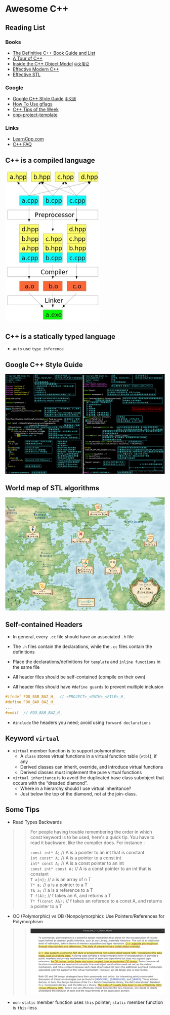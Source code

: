 # Awesome C++
## Reading List

### Books

* [The Definitive C++ Book Guide and List](https://stackoverflow.com/questions/388242/the-definitive-c-book-guide-and-list)   
* [A Tour of C++](https://www.amazon.com/Tour-C-Depth-ebook/dp/B07FW7P3D3/ref=sr_1_1?crid=258SFPMIRD2L9&dchild=1&keywords=tour+of+c%2B%2B+second+edition&qid=1587085685&s=books&sprefix=A+Tour+of+C%2B%2B+second%2Cstripbooks%2C149&sr=1-1)  
* [Inside the C++ Object Model](https://www.amazon.com/Inside-Object-Model-Stanley-Lippman/dp/0201834545/ref=sr_1_1?dchild=1&keywords=Inside+the+C%2B%2B+Object+Model&qid=1587085658&s=books&sr=1-1)   [`中文笔记`](https://www.iteye.com/blog/dsqiu-1669614)   
* [Effective Modern C++](https://www.amazon.com/Effective-Modern-Specific-Ways-Improve/dp/1491903996)  
* [Effective STL](https://www.amazon.com/Effective-STL-Addison-Wesley-Professional-Computing-ebook/dp/B004V4432W/ref=sr_1_1?dchild=1&keywords=Effective+STL&qid=1587086496&s=books&sr=1-1)  

### Google
* [Google C++ Style Guide](https://google.github.io/styleguide/cppguide.html) [`中文版`](https://zh-google-styleguide.readthedocs.io/en/latest/)  
* [How To Use gflags](https://gflags.github.io/gflags/)   
* [C++ Tips of the Week](https://abseil.io/tips/)  
* [cpp-project-template](https://code.google.com/archive/p/cpp-project-template/downloads)  

### Links


* [LearnCpp.com](https://www.learncpp.com)   
* [C++ FAQ](https://isocpp.org/wiki/faq)  


## C++ is a compiled language
[<img width="300" target="_blank" src="images/cpp_is_a_compiled_language.jpeg">](https://www.youtube.com/watch?v=SfGuIVzE_Os&t=341s)






## C++ is a statically typed language
* `auto` use `type inference`

## Google C++ Style Guide
[<img target="_blank" src="images/google_cpp_style_guide.png">](https://google.github.io/styleguide/cppguide.html)

## World map of STL algorithms
[<img target="_blank" src="images/world_map_of_cpp_STL_algorithms.png">](https://www.fluentcpp.com/getthemap/)

## Self-contained Headers
* In general, every `.cc` file should have an associated `.h` file
* The `.h` files contain the declarations, while the `.cc` files contain the definitions 
* Place the declarations/definitions for `template` and `inline functions` in the same file

* All header files should be self-contained (compile on their own)  
* All header files should have `#define guards` to prevent multiple inclusion  

```cpp
#ifndef FOO_BAR_BAZ_H_  // <PROJECT>_<PATH>_<FILE>_H_
#define FOO_BAR_BAZ_H_
...
#endif  // FOO_BAR_BAZ_H_
```

* `#include` the headers you need; avoid using `forward declarations`  

## Keyword `virtual`

* `virtual` member function is to support polymorphism;  
  - A `class` stores virtual functions in a virtual function table (`vtbl`), if any   
  - Derived classes can inherit, override, and introduce virtual functions    
  - Derived classes must implement the pure virtual functions   
* `virtual inheritance` is to avoid the duplicated base class subobject that occurs with the “dreaded diamond”. 
  - Where in a hierarchy should I use virtual inheritance? 
  - Just below the top of the diamond, not at the join-class.  

## Some Tips

* Read Types Backwards

>> For people having trouble remembering the order in which const keyword is to be used, here's a quick tip. 
You have to read it backward, like the compiler does. For instance : 
>>
>> `const int* A;` // A is a pointer to an int that is constant  
>> `int const* A;` // A is a pointer to a const int   
>> `int* const A;` // A is a const pointer to an int  
>> `const int* const A;` // A is a const pointer to an int that is constant  
>> `T a[n];` // a is an array of n T  
>> `T* a;`   // a is a pointer to a T  
>> `T& a;`   // a is a reference to a T  
>> `T f(A);` // f takes an A, and returns a T  
>> `T* f(const A&);` // f takes an referece to a const A, and returns a pointer to a T  
 
* OO (Polymorphic) vs OB (Nonpolymorphic): Use Pointers/References for Polymorphism        

>> <img width="600" src="images/OO_vs_OB.jpeg">

* `non-static` member function uses `this` pointer; `static` member function is `this`-less  

